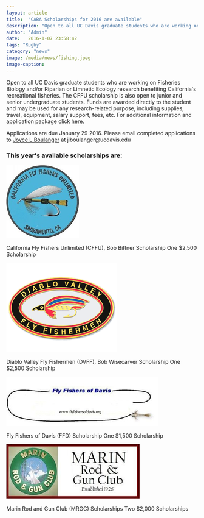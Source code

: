 ```yaml
---
layout: article
title:  "CABA Scholarships for 2016 are available"
description: "Open to all UC Davis graduate students who are working on Fisheries Biology and/or Riparian or Limnetic Ecology research benefiting California's recreational fisheries."
author: "Admin"
date:   2016-1-07 23:58:42
tags: "Rugby"
category: "news"
image: /media/news/fishing.jpeg
image-caption:
---
```

<p>
Open to all UC Davis graduate students who are working on Fisheries Biology and/or Riparian or Limnetic Ecology research benefiting California's recreational fisheries. The CFFU scholarship is also open to junior and senior undergraduate students. Funds are awarded directly to the student and may be used for any research-related purpose, including supplies, travel, equipment, salary support, fees, etc.
For additional information and application package click <a href="media/news/caba_scholarship_application_2016.doc">here.</a>
</p>
<p>
Applications are due January 29 2016.
Please email completed applications to <a href="mailto:jlboulanger@ucdavis.edu">Joyce L Boulanger</a> at jlboulanger@ucdavis.edu
</p>
<h3>This year's available scholarships are:</h3>
<div class="image_wrapper left">
	<a class="gallery" href="/media/news/california_fly_fishers_unlimited.jpeg">
		<img alt="California Fly Fishers Unlimited (CFFU)" src="/media//news/california_fly_fishers_unlimited.jpeg"/>
	</a>
</div>
<p>California Fly Fishers Unlimited (CFFU), Bob Bittner Scholarship One $2,500 Scholarship</p>

<div class="image_wrapper left">
	<a class="gallery" href="/media/news/diablo_valley_fly_fishermen.png">
		<img alt="Diablo Valley Fly Fishermen (DVFF)" src="/media/news/diablo_valley_fly_fishermen.png"/>
	</a>
</div>
<p>Diablo Valley Fly Fishermen (DVFF), Bob Wisecarver Scholarship One $2,500 Scholarship </p>

<div class="image_wrapper left">
	<a class="gallery" href="/media/news/fly_fishers_of_davis.jpeg">
		<img alt="Fly Fishers of Davis (FFD)" src="/media/news/fly_fishers_of_davis.jpeg"/>
	</a>
</div>
<p>Fly Fishers of Davis (FFD) Scholarship One $1,500 Scholarship</p>

<div class="image_wrapper left">
	<a class="gallery" href="/media/news/marin_rod_and_gun_club.jpeg">
		<img alt="Marin Rod and Gun Club (MRGC)" src="/media/news/marin_rod_and_gun_club.jpeg"/>
	</a>
</div>
<p>Marin Rod and Gun Club (MRGC) Scholarships Two $2,000 Scholarships</p>